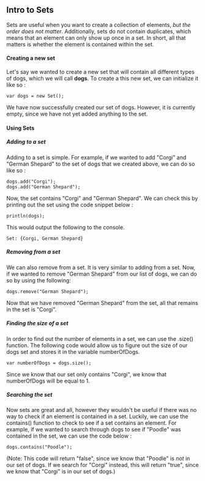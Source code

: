 ## Intro to Sets

Sets are useful when you want to create a collection of elements, *but the order does not matter*. Additionally, sets do not contain duplicates, which means that an element can only show up once in a set. In short, all that matters is whether the element is contained within the set.


#### Creating a new set
Let's say we wanted to create a new set that will contain all different types of dogs, which we will call **dogs**. To create a this new set, we can initialize it like so :

```
var dogs = new Set();
```

We have now successfully created our set of dogs. However, it is currently empty, since we have not yet added anything to the set.

#### Using Sets

##### Adding to a set

Adding to a set is simple. For example, if we wanted to add "Corgi" and "German Shepard" to the set of dogs that we created above, we can do so like so :

```
dogs.add("Corgi");
dogs.add("German Shepard");
```

Now, the set contains "Corgi" and "German Shepard". We can check this by printing out the set using the code snippet below :

```
println(dogs);
```

This would output the following to the console.
```
Set: {Corgi, German Shepard}
```



##### Removing from a set

We can also remove from a set. It is very similar to adding from a set. Now, if we wanted to remove "German Shepard" from our list of dogs, we can do so by using the following: 

```
dogs.remove("German Shepard");
```

Now that we have removed "German Shepard" from the set, all that remains in the set is "Corgi".

##### Finding the size of a set

In order to find out the number of elements in a set, we can use the .size() function. The following code would allow us to figure out the size of our dogs set and stores it in the variable numberOfDogs.

```
var numberOfDogs = dogs.size();
```

Since we know that our set only contains "Corgi", we know that numberOfDogs will be equal to 1.

##### Searching the set

Now sets are great and all, however they wouldn't be useful if there was no way to check if an element is contained in a set. Luckily, we can use the contains() function to check to see if a set contains an element. For example, if we wanted to search through dogs to see if "Poodle" was contained in the set, we can use the code below :
```
dogs.contains("Poodle");
```
(Note: This code will return "false", since we know that "Poodle" is *not* in our set of dogs. If we search for "Corgi" instead, this will return "true", since we know that "Corgi" is in our set of dogs.)







